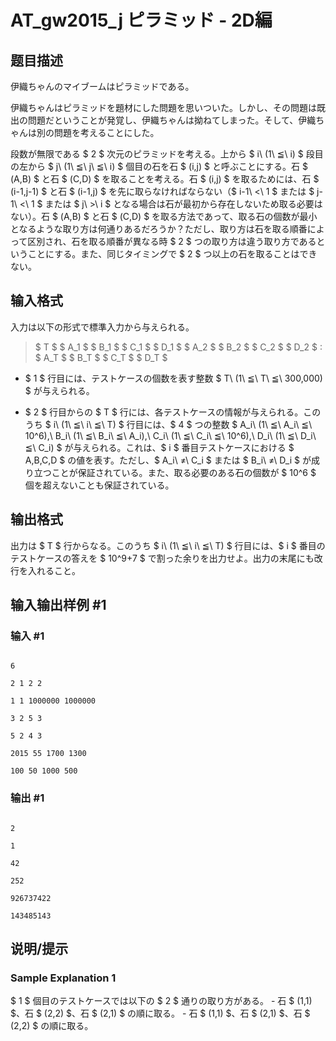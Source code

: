 # AT_gw2015_j ピラミッド - 2D編

## 题目描述

[problemUrl]: https://atcoder.jp/contests/gwcontest2015/tasks/gw2015_j

伊織ちゃんのマイブームはピラミッドである。

伊織ちゃんはピラミッドを題材にした問題を思いついた。しかし、その問題は既出の問題だということが発覚し、伊織ちゃんは拗ねてしまった。そして、伊織ちゃんは別の問題を考えることにした。

段数が無限である $ 2 $ 次元のピラミッドを考える。上から $ i\ (1\ ≦\ i) $ 段目の左から $ j\ (1\ ≦\ j\ ≦\ i) $ 個目の石を石 $ (i,j) $ と呼ぶことにする。石 $ (A,B) $ と石 $ (C,D) $ を取ることを考える。石 $ (i,j) $ を取るためには、石 $ (i-1,j-1) $ と石 $ (i-1,j) $ を先に取らなければならない（$ i-1\ <\ 1 $ または $ j-1\ <\ 1 $ または $ j\ >\ i $ となる場合は石が最初から存在しないため取る必要はない）。石 $ (A,B) $ と石 $ (C,D) $ を取る方法であって、取る石の個数が最小となるような取り方は何通りあるだろうか？ただし、取り方は石を取る順番によって区別され、石を取る順番が異なる時 $ 2 $ つの取り方は違う取り方であるということにする。また、同じタイミングで $ 2 $ つ以上の石を取ることはできない。

## 输入格式

入力は以下の形式で標準入力から与えられる。

> $ T $ $ A_1 $ $ B_1 $ $ C_1 $ $ D_1 $ $ A_2 $ $ B_2 $ $ C_2 $ $ D_2 $ : $ A_T $ $ B_T $ $ C_T $ $ D_T $

- $ 1 $ 行目には、テストケースの個数を表す整数 $ T\ (1\ ≦\ T\ ≦\ 300,000) $ が与えられる。
- $ 2 $ 行目からの $ T $ 行には、各テストケースの情報が与えられる。このうち $ i\ (1\ ≦\ i\ ≦\ T) $ 行目には、$ 4 $ つの整数 $ A_i\ (1\ ≦\ A_i\ ≦\ 10^6),\ B_i\ (1\ ≦\ B_i\ ≦\ A_i),\ C_i\ (1\ ≦\ C_i\ ≦\ 10^6),\ D_i\ (1\ ≦\ D_i\ ≦\ C_i) $ が与えられる。これは、$ i $ 番目テストケースにおける $ A,B,C,D $ の値を表す。ただし、$ A_i\ ≠\ C_i $ または $ B_i\ ≠\ D_i $ が成り立つことが保証されている。また、取る必要のある石の個数が $ 10^6 $ 個を超えないことも保証されている。

## 输出格式

出力は $ T $ 行からなる。このうち $ i\ (1\ ≦\ i\ ≦\ T) $ 行目には、$ i $ 番目のテストケースの答えを $ 10^9+7 $ で割った余りを出力せよ。出力の末尾にも改行を入れること。

## 输入输出样例 #1

### 输入 #1

```
6
2 1 2 2
1 1 1000000 1000000
3 2 5 3
5 2 4 3
2015 55 1700 1300
100 50 1000 500
```

### 输出 #1

```
2
1
42
252
926737422
143485143
```

## 说明/提示

### Sample Explanation 1

$ 1 $ 個目のテストケースでは以下の $ 2 $ 通りの取り方がある。 - 石 $ (1,1) $、石 $ (2,2) $、石 $ (2,1) $ の順に取る。 - 石 $ (1,1) $、石 $ (2,1) $、石 $ (2,2) $ の順に取る。